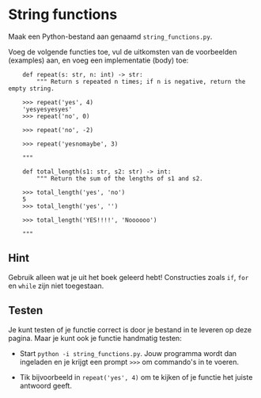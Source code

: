 # String functions

Maak een Python-bestand aan genaamd `string_functions.py`.

Voeg de volgende functies toe, vul de uitkomsten van de voorbeelden (examples) aan, en voeg een implementatie (body) toe:

		def repeat(s: str, n: int) -> str:
			""" Return s repeated n times; if n is negative, return the empty string.

	    >>> repeat('yes', 4)
	    'yesyesyesyes'
	    >>> repeat('no', 0)

	    >>> repeat('no', -2)

	    >>> repeat('yesnomaybe', 3)

	    """

		def total_length(s1: str, s2: str) -> int:
			""" Return the sum of the lengths of s1 and s2.

	    >>> total_length('yes', 'no')
	    5
	    >>> total_length('yes', '')

	    >>> total_length('YES!!!!', 'Noooooo')

	    """

## Hint

Gebruik alleen wat je uit het boek geleerd hebt! Constructies zoals `if`, `for` en `while` zijn niet toegestaan.

## Testen

Je kunt testen of je functie correct is door je bestand in te leveren op deze pagina. Maar je kunt ook je functie handmatig testen:

- Start `python -i string_functions.py`. Jouw programma wordt dan ingeladen en je krijgt een prompt `>>>` om commando's in te voeren.

- Tik bijvoorbeeld in `repeat('yes', 4)` om te kijken of je functie het juiste antwoord geeft.
